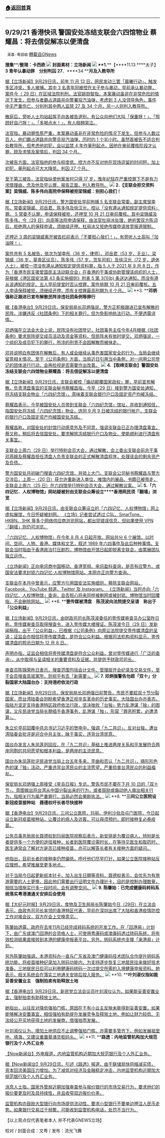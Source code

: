 ###  [:house:返回首頁](https://github.com/ourhimalayas/txt)
---


## 9/29/21 香港快讯 警国安处冻结支联会六四馆物业 蔡耀昌：将去信促解冻以便清盘
` 英喜-粵語組` [轉載自GNews](https://gnews.org/zh-hans/1562846/)

**搜集****/****整理：卡西欧**
![](https://assets.gnews.org/wp-content/uploads/2021/09/1-140.jpg)
封面素材：立场新闻
![](https://assets.gnews.org/wp-content/uploads/2021/09/Screen-Shot-2021-09-29-at-9.39.41-AM.png)
**1.****【****11.13 ****太子】****3 ****青年认暴动罪　分别判囚**** 27****、****34 ****月及入教导所**

[据【立场新闻】9月29日讯，前年 11 月 13 日，网民发动三罢「晨曦行动」，触发多区冲突，多人被捕。其中 3 名青年同被控在太子参与暴动，早前承认暴动罪，案件今（ 29 日）在区域法院判刑。法官姚勋智指，本案暴动虽非在非常危险的情况下发生，但参与者霸占道路并向警署投汽油弹，考虑到 3 人没领导角色，事件中无严重伤亡，分别判其中两人监禁 27 及 34 个月，另一人则判入教导所。](https://www.thestandnews.com/court/1113-太子3-青年認暴動罪-分別判囚-2734-月及入教導所)

[散庭后，旁听人士均站起挥手向各被告道别，有公众向他们大叫「保重呀！」、「照顾好自己呀！」、「多喝点水！」，有人相拥哭泣。](https://www.thestandnews.com/court/1113-太子3-青年認暴動罪-分別判囚-2734-月及入教導所)

[法官指，暴动罪性质严重，本案暴动虽非在非常危险的情况下发生，但参与人数过百人，他们霸占道路并向警员投汽油弹，历时约 1 个半小时。虽然首被告不适合判处教导所，但考虑他初犯，会以监禁 4 年作量刑起点，因他在审前覆核阶段才认罪，顾及求情及案情后，判囚 34 个月。](https://www.thestandnews.com/court/1113-太子3-青年認暴動罪-分別判囚-2734-月及入教導所)

[次被告方面，法官指他的参与程度低，控方亦不反对他在现场逗留的时间短，加上初犯，量刑起点可大大降低，判囚 27 个月。](https://www.thestandnews.com/court/1113-太子3-青年認暴動罪-分別判囚-2734-月及入教導所)

[至于第三被告，法官指纵使他案发时只得 17 岁，惟年纪轻在严重控罪下不是有力求情理由，念及他及早认罪，报告正面，判入教导所。](https://www.thestandnews.com/court/1113-太子3-青年認暴動罪-分別判囚-2734-月及入教導所)
![](https://assets.gnews.org/wp-content/uploads/2021/09/Screen-Shot-2021-09-29-at-9.39.50-AM.png)
**2.****【支联会拒交资料案】梁锦威、陈多伟向高院申保释被拒****梁锦威：别担心我们！**

[据【立场新闻】9月29日讯，警方国安处早前拘捕 5 名支联会常委，副主席邹幸彤、常委梁锦威、邓岳君、陈多伟及徐汉光，控以「没有遵从通知规定提供资料」罪。 5 常委不认罪，申请保释被拒，还押至 10 月 21 日审前覆核。其中梁锦威及陈多伟，今（29 日）向高等法院申请保释，由法官杜丽冰处理，她听罢双方陈词后，拒绝两人的保释申请，须继续还押。杜丽冰又拒绝传媒申请放宽报道限制。](https://www.thestandnews.com/court/支聯會拒交資料案梁錦威陳多偉向高院申保釋被拒-梁錦威唔使擔心我哋)

[还押近 3 周的梁锦威离开被告栏前表示「不要担心我们！」，有旁听人士高叫「加油呀！」](https://www.thestandnews.com/court/支聯會拒交資料案梁錦威陳多偉向高院申保釋被拒-梁錦威唔使擔心我哋)

[案件共有 5 名被告，依次为邹幸彤（36 岁，律师）、邓岳君（53 岁，无业）、梁锦威（36 岁，葵青区议员）、陈多伟（57 岁，货车司机）及徐汉光（72 岁，退休人士），被控一项没有遵从通知规定提供资料罪，指 5 人于 2021 年 9 月 8 日，作为「香港市民支援爱国民主活动联合会」在香港的干事或协助管理该组织的人士，获根据《港区国安法第 43 条实施细则》附表 5 第 3(1)(b) 条送达通知，而没有遵从该通知的规定。五人早前提堂时否认控罪，案件排期 10 月 21 日审前覆核，五人申请保释被拒，须继续还押，而有关控罪最高刑期为 6 个月。](https://www.thestandnews.com/court/支聯會拒交資料案梁錦威陳多偉向高院申保釋被拒-梁錦威唔使擔心我哋)
![](https://assets.gnews.org/wp-content/uploads/2021/09/Screen-Shot-2021-09-29-at-9.39.58-AM.png)
**3. ****邓炳强称正跟进已宣布解散民阵涉违社团条例等罪行**

[据【香港电台】9月29日讯，保安局局长邓炳强说，警方正积极跟进已宣布解散的民阵，涉嫌违反《社团条例》下的相关罪行，但为免影响执法行动，不便透露详情。](https://news.rthk.hk/rthk/ch/component/k2/1612762-20210929.htm)

[邓炳强在立法会大会上说，民阵没有社团登记，社团事务主任今年4月根据《社团条例》要求民阵提交成员活动及资金等资料，但民阵未有依时提交。邓炳强说，一个组织及成员犯下的罪行，所涉的刑责不会因解散而被抹走。](https://news.rthk.hk/rthk/ch/component/k2/1612762-20210929.htm)

[邓并说明白有团体在解散后，有人或会继续从事危害国家安全的行为，当局会继续留意相关情况。至于《公司条例》方面，当局近日引用当中条例，对一间用公司登记的团体进行行动，会再检视是否需要作出改善。](https://news.rthk.hk/rthk/ch/component/k2/1612762-20210929.htm)
![](https://assets.gnews.org/wp-content/uploads/2021/09/Screen-Shot-2021-09-29-at-9.40.07-AM.png)
**4.****【取缔支联会】警国安处冻结支联会六四馆物业****蔡耀昌：将去信促解冻以便清盘**

[据【立场新闻】9月29日讯，支联会被控「煽动颠覆国家政权」罪，早前宣布解散。负责清盘事宜的支联会秘书蔡耀昌指，今早（29 日）接到警方国安处通知，将冻结支联会物业「六四纪念馆」，意味着支联会银行户口及固定资产均被冻结。](https://www.thestandnews.com/politics/警方國安處凍結支聯會六四館物業-蔡耀昌-將去信促解凍以便清盤)

[蔡耀昌表示，今早被国安处人员带到支联会「六四纪念馆」馆址，并收到通知信，指国安处将冻结「六四纪念馆」物业，连同 9 月 9 日被冻结的银行帐户，支联会的银行户口及固定资产均被国安处冻结。](https://www.thestandnews.com/politics/警方國安處凍結支聯會六四館物業-蔡耀昌-將去信促解凍以便清盤)

[蔡耀昌称，对国安处的封馆行动感意外及不同意，强调支联会已正办理清盘事宜。蔡又称，稍后将去信国安处，要求解除冻结银行户口及物业，使能顺利进行清盘有关事宜。](https://www.thestandnews.com/politics/警方國安處凍結支聯會六四館物業-蔡耀昌-將去信促解凍以便清盤)

[支联会上周六（29 日）举行特别会员大会，通过解散，会上委出支联会前总干事邓燕娥及蔡耀昌担任清盘人负责支联会的正式解散清盘程序，处理该会的剩余资产及负债。](https://www.thestandnews.com/politics/警方國安處凍結支聯會六四館物業-蔡耀昌-將去信促解凍以便清盤)

[警方国安处月初破门搜查六四纪念馆，并锁上大门。支联会公司秘书蔡耀昌与警方交涉后，上周一（20 日）获允许重新进入单位，唯馆内的展品、书籍已被带走，支联会上周六（25 日）在六四馆举行特别会员大会，通过解散议案。](https://www.thestandnews.com/politics/警方國安處凍結支聯會六四館物業-蔡耀昌-將去信促解凍以便清盤)
![](https://assets.gnews.org/wp-content/uploads/2021/09/Screen-Shot-2021-09-29-at-9.40.17-AM.png)
**5.****「六四记忆．人权博物馆」网站疑被封****由支联会众筹设立****香港网民须「翻墙」浏览**

[据【立场新闻】9月28日讯，由支联会众筹设立的「六四记忆．人权博物馆」网上虚拟展馆，今日怀疑被封网。 《立场》记者尝试透过 CSL、SmarTone、HKBN、3HK 等多个网络供应商浏览网站，都出现错误信息，但如果使用 VPN「翻墙」则仍可浏览。](https://www.thestandnews.com/politics/六四記憶人權博物館網站疑被封-由支聯會眾籌設立-香港網民須翻牆瀏覽)

[「六四记忆．人权博物馆」在今年 8 月 4 日起开放。网站共分 6 个展馆，以时间、空间、人物、香港、媒体和文艺，叙述 1989 年六四事件及此后种种事情。支联会当时指由于香港政治打压剧烈，博物馆由开馆日起即脱离支联会，由策展团队独立运作。](https://www.thestandnews.com/politics/六四記憶人權博物館網站疑被封-由支聯會眾籌設立-香港網民須翻牆瀏覽)

[《立场新闻》正向电讯商中国移动、香港宽频、电讯盈科查询，是否有应警方、或国安法要求封锁六四记忆·人权博物馆网站。本网亦正向警方查询。](https://www.thestandnews.com/politics/六四記憶人權博物館網站疑被封-由支聯會眾籌設立-香港網民須翻牆瀏覽)

[支联会在本月中曾表示，应警方引用国安法实施细则，移除支联会网站、Facebook、YouTube 频道、Twitter 及 Instagram。 《立场新闻》当时亦向「六四记忆．人权博物馆」查询，会否担心将来同样被删网或被封锁。博物馆当时回覆指，不会删除网站。](https://www.thestandnews.com/politics/六四記憶人權博物館網站疑被封-由支聯會眾籌設立-香港網民須翻牆瀏覽)
![](https://assets.gnews.org/wp-content/uploads/2021/09/Screen-Shot-2021-09-29-at-9.40.24-AM.png)
**6. ****壹传媒被清盘　陈茂波向法院提交呈请　称出于「公众利益」**

[据【立场新闻】9月29日讯，由财政司司长陈茂波委任的壹传媒审查员办公室昨日称，壹传媒审查员取得搜查令，进入壹传媒大楼搜证。陈茂波今日（29 日）发新闻稿指，出于「公众利益」，已根据《公司条例》向原讼法院提交壹传媒清盘的呈请；证监会亦相信将壹传媒清盘，是符合公众利益。根据司法机构资料显示，壹传媒清盘的聆讯日期为 12 月 8 日。](https://www.thestandnews.com/politics/壹傳媒被清盤-陳茂波向法院提交呈請-稱出於公眾利益)

[声明亦指，证监会相信将壹传媒清盘是符合公众利益，曾对壹传媒进行「广泛的查询」，从中取得与呈请相关的重要资料及证据，并提供予财政司司长。](https://www.thestandnews.com/politics/壹傳媒被清盤-陳茂波向法院提交呈請-稱出於公眾利益)

[审查员陈锦荣昨日表示，搜查范围包括会计文件、管理层开会纪录及交易文件，至于会否搜查高层寓所，则视乎有否「新需要」。](https://www.thestandnews.com/politics/壹傳媒被清盤-陳茂波向法院提交呈請-稱出於公眾利益)
![](https://assets.gnews.org/wp-content/uploads/2021/09/Screen-Shot-2021-09-29-at-9.40.34-AM.png)
**7. ****邓炳强警告勿趁「双十」分裂国家****大陆国台办：支持港府依法行政**

[据【立场新闻】9月29日讯，保安局局长邓炳强日前警告，市民不要趁双十节分裂国家，而台湾陆委会则盼希望香港正视辛亥革命的历史事实。大陆国台办亦表态，指陆方坚定支持香港特区政府依法行政，坚决挫败「台独」势力乱港谋「独」的图谋，又斥民进党当局长期插手香港事务，乱港谋「独」，形容「罪恶积累，必遭清算」。](https://www.thestandnews.com/politics/鄧炳強警告勿趁雙十分裂國家-大陸國台辦支持港府依法行政)

[朱立伦早前回覆中共总书记习近平的贺电中，强调「九二共识」、反对台独，遭台湾陆委会批评是迎合中共主张，昧于事实，违背台湾民意。](https://www.thestandnews.com/politics/鄧炳強警告勿趁雙十分裂國家-大陸國台辦支持港府依法行政)

[国台办发言人朱凤莲则回应，在「九二共识」基础上推进两岸关系和平发展符合两岸同胞的共同愿望和根本利益，是两岸的主流民意。](https://www.thestandnews.com/politics/鄧炳強警告勿趁雙十分裂國家-大陸國台辦支持港府依法行政)

[国台办朱凤莲批评民进党当局上台五年多来，歪曲和否认「九二共识」，搞形形色色的谋「独」活动，严重违背台湾民众的主流愿望，严重损害台湾民众的利益福祉。](https://www.thestandnews.com/politics/鄧炳強警告勿趁雙十分裂國家-大陸國台辦支持港府依法行政)

[保安局长邓炳强上周接受《星岛日报》专访，警告市民不要在下月 10 日的「双十节」，意图做出将台湾从中国分裂出来的行为，或者鼓励或煽动他人做出相关行为，指相关行为属严重罪行，当局必然会果断执法。](https://www.thestandnews.com/politics/鄧炳強警告勿趁雙十分裂國家-大陸國台辦支持港府依法行政)
![](https://assets.gnews.org/wp-content/uploads/2021/09/Screen-Shot-2021-09-29-at-9.40.43-AM.png)
**8. ****三间公立医院设新冠疫苗接种站　聂德权吁长者尽快接种**

[据【香港电台】9月29日讯，三间公立医院，玛丽、伊利沙伯及屯门医院，今日起设立新冠疫苗接种站，让覆诊的病人及访客，可以毋须预约，即时接种复必泰疫苗。](https://news.rthk.hk/rthk/ch/component/k2/1612752-20210929.htm)

[公务员事务局局长聂德权到玛丽医院视察后表示，新安排是为覆诊病人，特别是长者提供多一个方便的途径接种，长者到医院覆诊需时长，在等待见医生和取药时，医生通常会了解对方是否已接种疫苗，亦可以解答长者有关接种方面的疑问。](https://news.rthk.hk/rthk/ch/component/k2/1612752-20210929.htm)

[他指出，目前长者的接种率仍然偏低，呼吁他们尽早打针，如果公立医院接种站反应理想，希望推展至更多地点。](https://news.rthk.hk/rthk/ch/component/k2/1612752-20210929.htm)

[对于当局今日起更新纸本针卡，加入出生日期等资料，聂德权表示，会优先为有旅游需要的人士更换，因此他们需要出行证明文件办理针卡，目的是控制办理数量，相信当措施实行多一段时间，会有调整空间。](https://news.rthk.hk/rthk/ch/component/k2/1612752-20210929.htm)
![](https://assets.gnews.org/wp-content/uploads/2021/09/Screen-Shot-2021-09-29-at-9.40.52-AM.png)
**9. ****陈肇始：已完成健康码转码系统****落实粤港澳通关安排后会使用**

[据【大纪元时报】9月29日讯，食物及卫生局局长陈肇始今日（29日）在立法会表示，由政务司司长率领的香港特区代表，早前在深圳出席了大陆和香港疫情防控工作对接会议，双方在会上交换意见。](https://hk.epochtimes.com/news/2021-09-29/48327658)

[陈肇始透露，政府在去年11月已经完成转码系统的开发工作。在「回港易」计划下，由广东或澳门回港的合资格人士，可使用粤康码或澳康码透过转码系统，将有效检测结果直接转到本港的健康申报表平台。另外，转码系统也支援「来港易」计划。](https://hk.epochtimes.com/news/2021-09-29/48327658)

[另外陈肇始强调，本港资科办一直与广东省及澳门健康码技术团队合作提升转码系统功能，将疫苗接种纪录加入转码功能内，为支持逐步恢复三地居民往来做好技术准备，三地居民日后可以利用健康码转码一次过提交所需的入境健康申报资料。她表示，相关系统会在落实三地通关安排后投入服务。](https://hk.epochtimes.com/news/2021-09-29/48327658)
![](https://assets.gnews.org/wp-content/uploads/2021/09/Screen-Shot-2021-09-29-at-9.41.00-AM.png)
**10. ****叶刘淑仪指如能妥善安置业主　强制拍卖有助释放土地**

[据【香港电台】9月29日讯，新民党立法会议员叶刘淑仪认为，如果能妥善安置业主，强制拍卖有助释放土地。](https://news.rthk.hk/rthk/ch/component/k2/1612796-20210929.htm)

[她指出，以往反对降低强拍门槛，原因在于有小业主反映未能得到妥善安置，如果能够解决安置事宜，相信强拍有助提升发展竞争及释放土地，例如让财力较低、无法经公开买地获得土地的发展商，借强拍而发展。](https://news.rthk.hk/rthk/ch/component/k2/1612796-20210929.htm)

[叶刘淑仪认为，增加土地供应不止调整强拍门槛，亦需要多管齐下，例如发展祖堂地、填海，又建议重置葵涌货柜码头。](https://news.rthk.hk/rthk/ch/component/k2/1612796-20210929.htm)
![](https://assets.gnews.org/wp-content/uploads/2021/09/Screen-Shot-2021-09-29-at-9.41.08-AM.png)
**11. ****路透：内地监管机构加大规范银行及个人外汇业务**

[【Now新闻台】外电报道，内地监管机构近期加大规范银行及个人外汇业务。](https://news.now.com/home/finance/player?newsId=451517)

[据【Now新闻台】9月29日讯，引述《路透》报道，由于联储局快将缩减买债，资本回流美国压力增加。为了减低对经济及金融稳定冲击，内地监管机构近期加大规范银行及个人外汇业务。](https://news.now.com/home/finance/player?newsId=451517)

[消息人士指，国家外管局近期加强审查参与报价银行的市场交易行为，要求他们的报价要更及时及具持续性，并且收窄双边报价价差。](https://news.now.com/home/finance/player?newsId=451517)

[监管机构亦鼓励大型银行向市场提供流动性，要求小型银行不要单边押注人民币走势。如果银行交易过于频繁，可能收到监管机构电话，处罚不当行为。](https://news.now.com/home/finance/player?newsId=451517)

【以上观点仅代表笔者本人 并不代表GNEWS立场】

校对 / 封面合成：文粤 / 发布：流光飞舞

